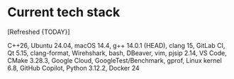 # Current tech stack

[Refreshed {TODAY}]

C++26, Ubuntu 24.04, macOS 14.4, g++ 14.0.1 (HEAD), clang 15, GitLab CI, Qt 5.15, clang-format, Wirehshark, bash, DBeaver, vim, pjsip 2.14, VS Code, CMake 3.28.3, Google Cloud, GoogleTest/Benchmark, gprof, Linux kernel 6.8, GitHub Copilot, Python 3.12.2, Docker 24

